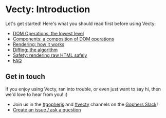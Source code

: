 # Vecty: Introduction

Let's get started! Here's what you should read first before using Vecty:

-	[DOM Operations: the lowest level](dom_operations.md)
-	[Components: a composition of DOM operations](components.md)
-	[Rendering: how it works](rendering.md)
-	[Diffing: the algorithm](diffing.md)
- [Safety: rendering raw HTML safely](safety.md)
- [FAQ](FAQ.md)

## Get in touch

If you enjoy using Vecty, ran into trouble, or even just want to say hi, then we'd love to hear from you! :)

- Join us in the [#gopherjs](https://gophers.slack.com/messages/gopherjs/) and [#vecty](https://gophers.slack.com/messages/vecty/) channels on the [Gophers Slack](https://gophersinvite.herokuapp.com/)!
- [Create an issue / ask a question](https://github.com/gopherjs/vecty/issues/new)
